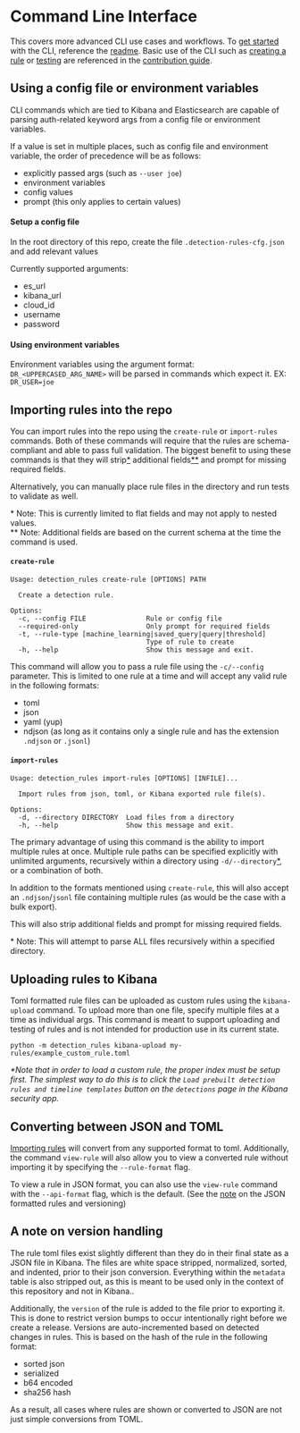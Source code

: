 # Command Line Interface

This covers more advanced CLI use cases and workflows. To [get started](README.md#getting-started) with the CLI, reference 
the [readme](README.md). Basic use of the CLI such as [creating a rule](CONTRIBUTING.md#creating-a-rule-with-the-cli) or 
[testing](CONTRIBUTING.md#testing-a-rule-with-the-cli) are referenced in the [contribution guide](CONTRIBUTING.md).


## Using a config file or environment variables

CLI commands which are tied to Kibana and Elasticsearch are capable of parsing auth-related keyword args from a config 
file or environment variables. 

If a value is set in multiple places, such as config file and environment variable, the order of precedence will be as 
follows:
* explicitly passed args (such as `--user joe`)
* environment variables
* config values
* prompt (this only applies to certain values)

#### Setup a config file

In the root directory of this repo, create the file `.detection-rules-cfg.json` and add relevant values

Currently supported arguments:
* es_url
* kibana_url
* cloud_id
* username
* password

#### Using environment variables

Environment variables using the argument format: `DR_<UPPERCASED_ARG_NAME>` will be parsed in commands which expect it.
EX: `DR_USER=joe`

## Importing rules into the repo

You can import rules into the repo using the `create-rule` or `import-rules` commands. Both of these commands will 
require that the rules are schema-compliant and able to pass full validation. The biggest benefit to using these 
commands is that they will strip[*](#note) additional fields[**](#note-2) and prompt for missing required 
fields. 

Alternatively, you can manually place rule files in the directory and run tests to validate as well.

<a id="note">\* Note</a>: This is currently limited to flat fields and may not apply to nested values.<br>
<a id="note-2">\** Note</a>: Additional fields are based on the current schema at the time the command is used.


#### `create-rule`

```console
Usage: detection_rules create-rule [OPTIONS] PATH

  Create a detection rule.

Options:
  -c, --config FILE               Rule or config file
  --required-only                 Only prompt for required fields
  -t, --rule-type [machine_learning|saved_query|query|threshold]
                                  Type of rule to create
  -h, --help                      Show this message and exit.
```

This command will allow you to pass a rule file using the `-c/--config` parameter. This is limited to one rule at a time
and will accept any valid rule in the following formats:
* toml
* json
* yaml (yup)
* ndjson (as long as it contains only a single rule and has the extension `.ndjson` or `.jsonl`)

#### `import-rules`

```console
Usage: detection_rules import-rules [OPTIONS] [INFILE]...

  Import rules from json, toml, or Kibana exported rule file(s).

Options:
  -d, --directory DIRECTORY  Load files from a directory
  -h, --help                 Show this message and exit.
```

The primary advantage of using this command is the ability to import multiple rules at once. Multiple rule paths can be
specified explicitly with unlimited arguments, recursively within a directory using `-d/--directory`[*](#note-3), or 
a combination of both.

In addition to the formats mentioned using `create-rule`, this will also accept an `.ndjson`/`jsonl` file 
containing multiple rules (as would be the case with a bulk export).

This will also strip additional fields and prompt for missing required fields.

<a id="note-3">\* Note</a>: This will attempt to parse ALL files recursively within a specified directory.


## Uploading rules to Kibana

Toml formatted rule files can be uploaded as custom rules using the `kibana-upload` command. To upload more than one 
file, specify multiple files at a time as individual args. This command is meant to support uploading and testing of 
rules and is not intended for production use in its current state.

```console
python -m detection_rules kibana-upload my-rules/example_custom_rule.toml
```

_*Note that in order to load a custom rule, the proper index must be setup first. The simplest way to do this is to click 
the `Load prebuilt detection rules and timeline templates` button on the `detections` page in the Kibana security app._


## Converting between JSON and TOML

[Importing rules](#importing-rules-into-the-repo) will convert from any supported format to toml. Additionally, the 
command `view-rule` will also allow you to view a converted rule without importing it by specifying the `--rule-format` flag.

To view a rule in JSON format, you can also use the `view-rule` command with the `--api-format` flag, which is the default.
(See the [note](#a-note-on-version-handling) on the JSON formatted rules and versioning)


## A note on version handling

The rule toml files exist slightly different than they do in their final state as a JSON file in Kibana. The files are
white space stripped, normalized, sorted, and indented, prior to their json conversion. Everything within the `metadata`
table is also stripped out, as this is meant to be used only in the context of this repository and not in Kibana..

Additionally, the `version` of the rule is added to the file prior to exporting it. This is done to restrict version bumps
to occur intentionally right before we create a release. Versions are auto-incremented based on detected changes in 
rules. This is based on the hash of the rule in the following format:
* sorted json
* serialized
* b64 encoded
* sha256 hash

As a result, all cases where rules are shown or converted to JSON are not just simple conversions from TOML.